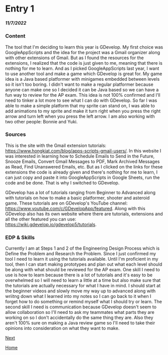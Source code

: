 # Entry 1
##### 11/7/2022

### Content
The tool that I'm deciding to learn this year is GDevelop. My first choice was GoogleAppScripts and the idea for the project was a Gmail organizer along with other extensions of Gmail. But as I found the resources for the extensions, I realized that the code is just given to me, meaning that there is nothing for me to learn. And as I picked GoogleAppScripts last year, I want to use another tool and  make a game which GDevelop is great for. My game idea is a Java based platformer with minigames embedded between levels so it isn't too boring. I didn't want to make a regular platformer because anyone can make one so I decided it can be Java based so we can have a fun way to review for the AP exam. This idea is not 100% confirmed and I'll need to tinker a lot more to see what I can do with GDevelop. So far I was able to make a simple platform that my sprite can stand on, I was able to add animations to my sprite and make it turn right when you press the right arrow and turn left when you press the left arrow. I am also working with two other people: Bonnie and Yuki.

### Sources
This is the site with the Gmail extension tutorials: https://www.hongkiat.com/blog/apps-scripts-gmail-users/. In this website I was interested in learning how to Schedule Emails to Send in the Future, Snooze Emails, Convert Gmail Messages to PDF, Mark Archived Messages as Read, Find Unanswered Emails, etc. But as I clicked on the links for these extensions the code is already given and there's nothing for me to learn, I can just copy and paste it into GoogleAppScripts in Google Sheets, run the code and be done. That is why I switched to GDevelop. <br>

GDevelop has a lot of tutorials ranging from Beginner to Advanced along with tutorials on how to make a basic platformer, shooter and asteroid game. These tutorials are on GDevelop's YouTube channel: https://www.youtube.com/c/GDevelopApp/featured. Along with this GDevelop also has its own website where there are tutorials, extensions and all the other featured you can use: https://wiki.gdevelop.io/gdevelop5/tutorials. 

### EDP & Skills
Currently I am at Steps 1 and 2 of the Engineering Design Process which is Define the Problem and Research the Problem. Since I just confirmed my tool I need to learn it using the tutorials available. Until I'm proficient in my tool, then I can start making prototypes and plan out what each level should be along with what should be reviewed for the AP exam. One skill I need to use is how to learn because there is a lot of tutorials and it's easy to be overwhelmed so I will need to learn a little at a time but also make sure that the tutorials are actually necessary for what I have in mind. I should start at the beginner videos and slowly move my way up to advanced along with wriitng down what I learned into my notes so I can go back to it when I forget how to do something or remind myself what I should try or learn. The second skill I need is communication because GDevelop doesn't seem to allow collaboration so I'll need to ask my teammates what parts they are working on so I don't accidentally do the same thing they are. Also they aren't 100% sure on making a Java review game so I'll need to take their opinions into consideration on what they want to make.




[Next](entry02.md)

[Home](../README.md)
